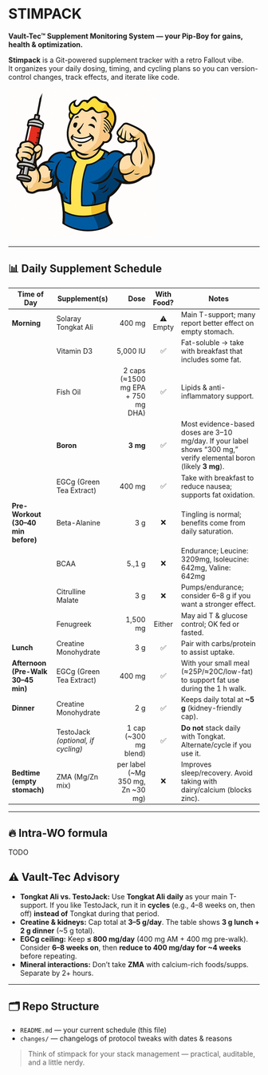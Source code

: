 # STIMPACK

**Vault-Tec™ Supplement Monitoring System — your Pip-Boy for gains, health & optimization.**

**Stimpack** is a Git-powered supplement tracker with a retro Fallout vibe.  
It organizes your daily dosing, timing, and cycling plans so you can version-control changes, track effects, and iterate like code.

![vault-tec-shredded](https://raw.githubusercontent.com/aelkz/stimpack/master/__assets__/02.png "vault-tec-shredded")

---

## 📊 Daily Supplement Schedule

| Time of Day | Supplement(s) | Dose | With Food? | Notes |
|---|---|---:|:---:|---|
| **Morning** | Solaray Tongkat Ali | 400 mg | ⚠️ Empty | Main T-support; many report better effect on empty stomach. |
|  | Vitamin D3 | 5,000 IU | ✅ | Fat-soluble → take with breakfast that includes some fat. |
|  | Fish Oil | 2 caps (≈1500 mg EPA + 750 mg DHA) | ✅ | Lipids & anti-inflammatory support. |
|  | **Boron** | **3 mg** | ✅ | Most evidence-based doses are 3–10 mg/day. If your label shows “300 mg,” verify elemental boron (likely **3 mg**). |
|  | EGCg (Green Tea Extract) | 400 mg | ✅ | Take with breakfast to reduce nausea; supports fat oxidation. |
| **Pre-Workout (30–40 min before)** | Beta-Alanine | 3 g | ❌ | Tingling is normal; benefits come from daily saturation. |
|  | BCAA | 5.,1 g | ❌ | Endurance; Leucine: 3209mg, Isoleucine: 642mg, Valine: 642mg |
|  | Citrulline Malate | 3 g | ❌ | Pumps/endurance; consider 6–8 g if you want a stronger effect. |
|  | Fenugreek | 1,500 mg | Either | May aid T & glucose control; OK fed or fasted. |
| **Lunch** | Creatine Monohydrate | 3 g | ✅ | Pair with carbs/protein to assist uptake. |
| **Afternoon (Pre-Walk 30–45 min)** | EGCg (Green Tea Extract) | 400 mg | ✅ | With your small meal (≈25P/≈20C/low-fat) to support fat use during the 1 h walk. |
| **Dinner** | Creatine Monohydrate | 2 g | ✅ | Keeps daily total at **~5 g** (kidney-friendly cap). |
|  | TestoJack *(optional, if cycling)* | 1 cap (~300 mg blend) | ✅ | **Do not** stack daily with Tongkat. Alternate/cycle if you use it. |
| **Bedtime (empty stomach)** | ZMA (Mg/Zn mix) | per label (~Mg 350 mg, Zn ~30 mg) | ❌ | Improves sleep/recovery. Avoid taking with dairy/calcium (blocks zinc). |

---

## 🔥 Intra-WO formula

TODO

## ⚠️ Vault-Tec Advisory

- **Tongkat Ali vs. TestoJack:** Use **Tongkat Ali daily** as your main T-support. If you like TestoJack, run it in **cycles** (e.g., 4–8 weeks on, then off) **instead of** Tongkat during that period.
- **Creatine & kidneys:** Cap total at **3–5 g/day**. The table shows **3 g lunch + 2 g dinner** (~5 g total).
- **EGCg ceiling:** Keep **≤ 800 mg/day** (400 mg AM + 400 mg pre-walk). Consider **6–8 weeks on**, then **reduce to 400 mg/day for ~4 weeks** before repeating.
- **Mineral interactions:** Don’t take **ZMA** with calcium-rich foods/supps. Separate by 2+ hours.

---

## 🗂️ Repo Structure

- `README.md` — your current schedule (this file)
- `changes/` — changelogs of protocol tweaks with dates & reasons

> Think of stimpack for your stack management — practical, auditable, and a little nerdy.
